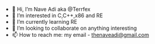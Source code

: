 - 👋 Hi, I’m Nave Adi aka @Terrfex
- 👀 I’m interested in C,C++,x86 and RE
- 🌱 I’m currently learning RE
- 💞️ I’m looking to collaborate on anything interesting
- 📫 How to reach me: my email - thenaveadi@gmail.com

<!---
Terrfex/Terrfex is a ✨ special ✨ repository because its `README.md` (this file) appears on your GitHub profile.
You can click the Preview link to take a look at your changes.
--->
